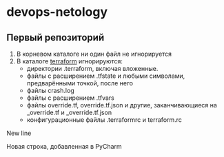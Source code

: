 # devops-netology

## Первый репозиторий

1. В корневом каталоге ни один файл не игнорируется
2. В каталоге [terraform](./terraform) игнорируются:
   + директории .terraform, включая вложенные.
   + файлы с расширением .tfstate и любыми символами, предварёнными точкой, после него
   + файлы crash.log 
   + файлы с расширением .tfvars
   + файлы override.tf, override.tf.json и другие, заканчивающиеся на _override.tf и _override.tf.json
   + конфигурационные файлы .terraformrc и terraform.rc
    
New line

Новая строка, добавленная в PyCharm


